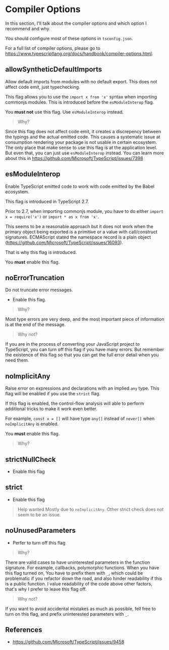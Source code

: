 # Compiler Options

In this section, I'll talk about the compiler options and which option I recommend and why.

You should configure most of these options in `tsconfig.json`.

For a full list of compiler options, please go to <https://www.typescriptlang.org/docs/handbook/compiler-options.html>.

## allowSyntheticDefaultImports

Allow default imports from modules with no default export. This does not affect code emit, just typechecking.

This flag allows you to use the `import x from 'x'` syntax when importing commonjs modules.
This is introduced before the `esModuleInterop` flag.

You **must not** use this flag.
Use `esModuleInterop` instead.

> Why?

Since this flag does not affect code emit, it creates a discrepency between the typings and the actual emitted code.
This causes a systematic issue at consumption rendering your package is not usable in certain ecosystem.
The only place that make sense to use this flag is at the application level.
But even that, you can just use `esModuleInterop` instead.
You can learn more about this in <https://github.com/Microsoft/TypeScript/issues/7398>

## esModuleInterop

Enable TypeScript emitted code to work with code emitted by the Babel ecosystem.

This flag is introduced in TypeScript 2.7.

Prior to 2.7, when importing commonjs module,
you have to do either `import x = require('x')` or `import * as x from 'x'`.

This seems to be a reasonable approach but it does not work when the primary object being exported is a primitive or a value with call/construct signatures.
ECMAScript stated the namespace record is a plain object (<https://github.com/Microsoft/TypeScript/issues/16093>).

That is why this flag is introduced.

You **must** enable this flag.

## noErrorTruncation

Do not truncate error messages.

- Enable this flag.

> Why?

Most type errors are very deep,
and the most important piece of information is at the end of the message.

> Why not?

If you are in the process of converting your JavaScript project to TypeScript,
you can turn off this flag if you have many errors.
But remember the existence of this flag so that you can get the full error detail when you need them.

## noImplicitAny

Raise error on expressions and declarations with an implied `any` type.
This flag will be enabled if you use the `strict` flag.

If this flag is enabled, the control-flow analysis will able to perform additional tricks to make it work even better.

For example, `const x = []` will have type `any[]` instead of `never[]` when `noImplicitAny` is enabled.

You **must** enable this flag.

> Why?

## strictNullCheck

- Enable this flag

## strict

- Enable this flag

> Help wanted
> Mostly due to `noImplicitAny`.
> Other strict check does not seem to be an issue.

## noUnusedParameters

- Perfer to turn off this flag

> Why?

There are valid cases to have uninterested parameters in the function signature.
For example, callbacks, polymorphic functions.
When you have this flag turned on,
You have to prefix them with `_`,
which could be problematic if you refactor down the road,
and also hinder readability if this is a public function.
I value readability of the code above other factors,
that's why I prefer to leave this flag off.

> Why not?

If you want to avoid accidental mistakes as much as possible,
fell free to turn on this flag,
and prefix uninterested parameters with `_`.

## References

- <https://github.com/Microsoft/TypeScript/issues/9458>
